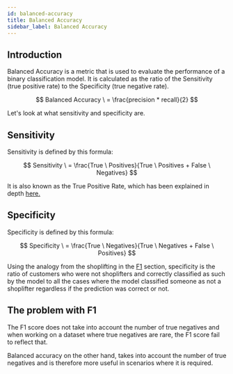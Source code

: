 ```yaml
---
id: balanced-accuracy
title: Balanced Accuracy
sidebar_label: Balanced Accuracy
---
```


## Introduction

Balanced Accuracy is a metric that is used to evaluate the performance of a binary classification model. It is calculated as the ratio of the Sensitivity (true positive rate) to the Specificity (true negative rate).

$$
    Balanced Accuracy \ = \frac{precision * recall}{2}
$$

Let's look at what sensitivity and specificity are.

## Sensitivity 

Sensitivity is defined by this formula:

$$
    Sensitivity \ = \frac{True \ Positives}{True \ Positives + False \ Negatives}
$$

It is also known as the True Positive Rate, which has been explained in depth [here.](./01_ROC.md)

## Specificity 

Specificity is defined by this formula:

$$
    Specificity \ = \frac{True \ Negatives}{True \ Negatives + False \ Positives}
$$


Using the analogy from the shoplifting in the [F1](./00_F1.md) section, specificity is the ratio of customers who were not shoplifters and correctly classified as such by the model to all the cases where the model classified someone as not a shoplifter regardless if the prediction was correct or not.

## The problem with F1

The F1 score does not take into account the number of true negatives and when working on a dataset where true negatives are rare, the F1 score fail to reflect that.

Balanced accuracy on the other hand, takes into account the number of true negatives and is therefore more useful in scenarios where it is required.
